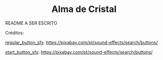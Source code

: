 # <div align="center">Alma de Cristal</div>

README A SER ESCRITO

Créditos:
	
[regular_button_sfx](res://audio/sfx/press_regular_button.mp3): https://pixabay.com/pt/sound-effects/search/buttons/
	
[start_button_sfx](res://audio/sfx/press_start_button.mp3): https://pixabay.com/pt/sound-effects/search/buttons/
